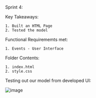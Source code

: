 Sprint 4: 

Key Takeaways: 

    1. Built an HTML Page
    2. Tested the model
    
Functional Requirememts met: 
  
    1. Events - User Interface
    
Folder Contents: 
  
    1. index.html
    2. style.css

Testing out our model from developed UI:

![image](https://user-images.githubusercontent.com/64303145/202485861-849dafe4-ca13-46c8-af61-9c0640da57c5.png)
